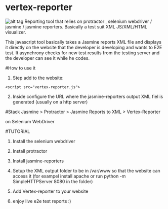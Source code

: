# vertex-reporter
![alt tag](http://i.imgur.com/2mKSimB.png)
Reporting tool that relies on protractor , selenium webdriver / jasmine / jasmine reporters. Basically a test suit XML JS/XML/HTML visualizer.


This javascript tool basically takes a Jasmine reports XML file and displays it directly on the website that the developer is developing and wants to E2E test. It asynchrony checks for new test results from the testing server and the developer can see it while he codes.


#How to use it
1. Step add to the website:
```
<script src="vertex-reporter.js"> 
```

2. Inside configure the URL where the jasmine-reporters output XML fiel is generated (usually on a http server)


#Stack
Jasmine > Protractor > Jasmine Reports to XML > Vertex-Reporter

on
Selenium WebDriver

#TUTORIAL
1. Install the selenium webdriver


2. Install protractor

3. Install jasmine-reporters

4. Setup the XML output folder to be in /var/www so that the website can access it (for exampel install apache or run python -m SimpleHTTPServer 8080 in the folder)

5. Add Vertex-reporter to your website

6. enjoy live e2e test reports :)




